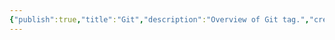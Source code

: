 ```yaml
---
{"publish":true,"title":"Git","description":"Overview of Git tag.","created":"2025-02-10T01:13:37.051+01:00","modified":"2025-03-12T02:34:46.512+01:00","cssclasses":"mado-heading"}
---
```


